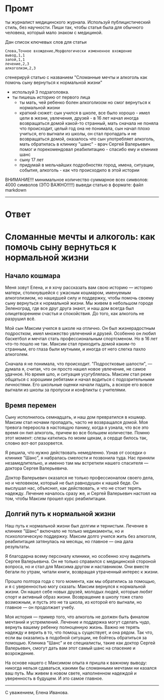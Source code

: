 # Промт

ты журналист медицинского журнала. Используй публицистический стиль, без научности. Пиши так, чтобы статья была для обычного человека, который мало знаком с медициной.

Дан список ключевых слов для статьи
```
Слова,Точное вхождение,Морфологически измененное вхождение
вывод,1,1 	
запой,1,1 	
лечение,2,3 	
алкоголизм,2,3
```

сгенерируй статью с названием "Сломанные мечты и алкоголь как помочь сыну вернуться к нормальной жизни"
- используй 3 подзаголовка.
- ты пишешь историю от первого лица
  - ты мать, чей ребенко болен алкоголизом но смог вернуться к нормальной жизни
  - краткий сюжет: сын учился в школе, все было хорошо - имел цели в жезни, увлечения, друзей - в 16 лет начал иногда возвращаться домой какой-то странный, мать сначала не поняла что происходит, целый год она не понимала, сын начал плохо учиться, его выгнали из школы, он стал пропадать и не возвращаться домой, оказалось что сын употребляет алкоголь, мать обратилась в клинику "шанс" - врач Сергей Валерьевич помог и порекомендовал реабилитацию - спасибо ему и клинике шанс
  - сыну 17 лет
  - придумай в мельчайших подробностях город, имена, ситуации, события, алкоголь - как что происходило в этой истории 


ВНИМАНИЕ!!! минимальное количество суммарное всех символов: 4000 символов (ЭТО ВАЖНО!!!!!)
выведи статью в формате: файл markdown

---


# Ответ


# Сломанные мечты и алкоголь: как помочь сыну вернуться к нормальной жизни

## Начало кошмара

Меня зовут Елена, и я хочу рассказать вам свою историю — историю матери, столкнувшейся с ужасным кошмаром, именуемым алкоголизмом, но нашедшей силу и поддержку, чтобы помочь своему сыну вернуться к нормальной жизни. Мы живем в небольшом городе Зеленоград, где все друг друга знают, и наш дом всегда был олицетворением счастья и спокойствия. До того, как алкоголь не разрушил всё.

Мой сын Максим учился в школе на отлично. Он был жизнерадостным подростком, имел множество увлечений и друзей. Особенно он любил баскетбол и мечтал стать профессиональным спортсменом. Но в 16 лет что-то пошло не так. Максим стал приходить домой каким-то странным, его глаза были мутными, и иногда от него слегка пахло алкоголем.

Сначала я не понимала, что происходит. "Подростковые шалости", — думала я, считая, что он просто нашел новое увлечение, не самое удачное. Но время шло, и ситуация усугублялась. Максим стал реже общаться с хорошими ребятами и начал водиться с подозрительными личностями. Его школьные оценки начали падать, а вскоре его вовсе выгнали из школы за пропуски и конфликты с учителями.

## Время перемен

Сыну исполнилось семнадцать, и наш дом превратился в кошмар. Максим стал ночами пропадать, часто не возвращался домой. Моя тревога переросла в настоящую панику, когда я узнала, что все это время он пил алкоголь, причем во все большем количестве. Помню этот момент: слезы катились по моим щекам, а сердце билось так, словно вот-вот разорвется.

Я решила, что нужно действовать немедленно. Узнав от соседки о клинике "Шанс", я набралась смелости и позвонила туда. Нас приняли незамедлительно, и именно там мы встретили нашего спасителя — доктора Сергея Валерьевича.

Доктор Валерьевич оказался не только профессионалом своего дела, но и человеком, который не был равнодушен к нашей беде. Он выслушал нас, объяснил, как действовать, и что не стоит терять надежду. Лечение началось сразу же, и Сергей Валерьевич настоял на том, чтобы Максим прошел курс реабилитации.

## Долгий путь к нормальной жизни

Наш путь к нормальной жизни был долгим и тернистым. Лечение в клинике "Шанс" включало не только медикаменты, но и психологическую поддержку. Максим долго учился жить без алкоголя, реабилитация затянулась на месяцы, но главное — она дала результаты.

Я благодарна всему персоналу клиники, но особенно хочу выделить Сергея Валерьевича. Он не только справился с медицинской стороной вопроса, но и стал для Максима другом и наставником. Они вместе бегали по утрам, читали книги, возвращая утраченный интерес к жизни.

Прошло полтора года с того момента, как мы обратились за помощью, и я с уверенностью могу сказать: Максим вернулся к нормальной жизни. Он нашел себе новых друзей, молодых людей, которые любят спорт и активный образ жизни. Возвращение в школу тоже стало возможным, и пусть это не та школа, из которой его выгнали, но главное — он продолжает учебу.

Моя история — пример того, что алкоголь не должен быть финалом мечтаний и устремлений. Лечение и поддержка могут сделать чудо, вернуть вашему ребенку полноценную жизнь. Важно не терять надежду и верить в то, что помощ
ь существует, и она рядом. Так что, если вы оказались в подобной ситуации, не бойтесь обратиться за помощью. Клиника "Шанс" и ее специалисты, такие как доктор Сергей Валерьевич, смогут дать вам этот самый шанс на спасение и возрождение.

На основе нашего с Максимом опыта я пришла к важному выводу: никогда нельзя сдаваться, какими бы сломанными мечтами ни казался ваш путь. Мы живем в новом свете, наполненном надеждой и уверенность в будущем. И это самое главное.

---

С уважением, Елена Иванова.
